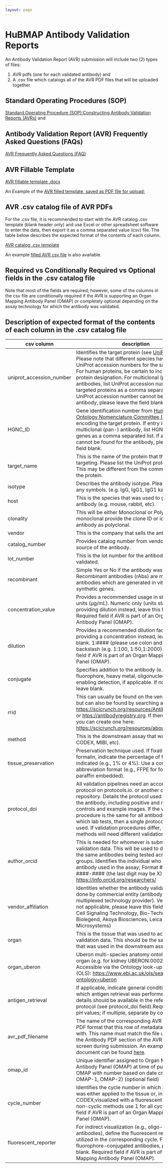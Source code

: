 ```yaml
---
layout: page
---
```

# HuBMAP Antibody Validation Reports
An Antibody Validation Report (AVR) submission will include two (2) types of files: 
1)	AVR pdfs (one for each validated antibody) and 
2)	A .csv file which catalogs all of the AVR PDF files that will be uploaded together  

## **Standard Operating Procedures (SOP)**
[Standard Operating Procedure (SOP):Constructing Antibody Validation Reports (AVRs)](https://doi.org/10.5281/zenodo.7418623) and 

## **Antibody Validation Report (AVR) Frequently Asked Questions (FAQs)**
[AVR Frequently Asked Questions (FAQ)](https://software.docs.hubmapconsortium.org/avr/avr-faq.html)


## **AVR Fillable Template**
[AVR fillable template .docx](https://software.docs.hubmapconsortium.org/avr/avr-template-form-v2.docx)

An Example of the [AVR filled template, saved as PDF file for upload:](https://software.docs.hubmapconsortium.org/avr/example-avr-v2.pdf) 

## **AVR .csv catalog file of AVR PDFs**
For the .csv file, it is recommended to start with the AVR catalog .csv template (blank header only) and use Excel or other spreadsheet  software to enter the data, then export it as a comma separated value (csv) file. The table below describes the expected format of the contents of each column. 

[AVR catalog .csv template]( https://software.docs.hubmapconsortium.org/avr/avr-template-v2.csv)

An example [filled AVR csv file](/avr/example-avrs-v2.csv) is also available. 


## Required vs Conditionally Required vs Optional fields in the .csv catalog file
Note that most of the fields are required; however, some of the columns in the csv file are conditionally required if the AVR is supporting an Organ Mapping Antibody Panel (OMAP) or completely optional depending on the assay technology for which the antibody was validated.  

## Description of expected format of the contents of each column in the .csv catalog file

| csv column               | description                                                                    | Required format| Example |
|--------------------------|--------------------------------------------------------------------------------|----------------| --------|
| uniprot_accession_number | Identifies the target protein (see <a href="https://www.uniprot.org" target="_blank">UniProt.org</a>). Please note that different species have different UniProt accession numbers for the same protein. For human proteins, be certain to include human protein designation. For multiclonal (pan-) antibodies, list UniProt accession numbers for all targeted proteins as a comma separated list. If a UniProt accession number cannot be found for the antibody, please leave the field blank.| Alphanumeric  (see https://www.uniprot.org/help/accession_numbers) | A2BC19, P12345, Q9BZS1 |
|HGNC_ID                   | Gene identification number from [Human Gene Ontology Nomenclature Committee (HGNC)](https://www.genenames.org/) encoding the target protein. If entry is for a multiclonal (pan-) antibody, list HGNC ID for all genes as a comma separated list. If a HGNC ID cannot be found for the antibody, please leave the field blank.| HGNC:#### | HGNC:4947, HGNC:3612|
|target_name               | This is the name of the protein that the antibody is targeting. Please list the UniProt protein name. This may be different from the common name for the protein. | Commonly used name or protein abbreviation | CD20, ICAM, Somatostatin |
|isotype                   | Describes the antibody isotype. Please write out any symbols. (e.g. IgG, IgG1, IgG1 kappa)|
| host                     | This is the species that was used to generate the antibody (e.g. mouse, rabbit, etc). |
|clonality| This will be either Monoclonal or Polyclonal.If monoclonal provide the clone ID or identify the antibody as polyclonal. |
|vendor                   | This is the company that sells the antibody. |
|catalog_number           | Provides catalog number from vendor for the source of the antibody.|
|lot_number               | This is the lot number for the antibody that was validated. |
|recombinant              | Simple Yes or No if the antibody was recombinant. Recombinant antibodies (rAbs) are monoclonal antibodies which are generated in vitro using synthetic genes.|
|concentration_value      | Provides a recommended usage in standardized units (μg/mL). Numeric only (units standardized) If providing dilution instead, leave this field blank. Required field if AVR is part of an Organ Mapping Antibody Panel (OMAP). |
|dilution                 | Provides a recommended dilution factor. If providing a concentration instead, leave this field blank. 1:#### (please use colon and not a slash or backslash (e.g. 1:100, 1:50,1:2000) Required field if AVR is part of an Organ Mapping Antibody Panel (OMAP).|
|conjugate                | Specifies addition to the antibody (e.g., fluorophore, heavy metal, oligonucleotide) enabling detection, if applicable. If no conjugate, leave blank.|
|rrid                     | This can usually be found on the vendor’s website, but can also be found by searching at <a href="https://scicrunch.org/resources/Antibodies/search" target="_blank">https://scicrunch.org/resources/Antibodies/search</a> or <a href="https://antibodyregistry.org" target="_blank">htps://antibodyregistry.org</a>. If there is no RRID, you can create one here: <a href="https://scicrunch.org/resources/about/resource" target="_blank">https://scicrunch.org/resources/about/resource</a>. |
|method                   | This is the downstream assay that was used (e.g. CODEX, MIBI, etc). |
|tissue_preservation      | Preservation technique used. If fixative other than formalin, indicate the percentage of fixative indicated (e.g., 1% or 4%). Use a common abbreviation format (e.g., FFPE for formalin fixed paraffin embedded).| 
|protocol_doi            | All validation pipelines need an accompanying protocol on protocols.io. or another open protocol repository. Details the protocol used to validate the antibody, including positive and negative controls and example images. If the validation procedure is the same for all antibodies your which lab tests, then a single protocol can be used. If validation procedures differ, then different methods will need different validation protocols. |
| author_orcid            | This is needed for whomever is submitting the validation data. This will be used to differentiate the same antibodies being tested across different groups. Identifies the individual who validated the antibody used in the assay; Format ####-####-####-#### (the last digit may be X) See https://info.orcid.org/researchers/ |
| vendor_affiliation      | Identities whether the antibody validation was done by commercial entity (antibody vendor or multiplexed technology provider). Vendor name. If not applicable, please leave this field blank. (e.g. Cell Signaling Technology, Bio-Techne, Abcam, Biolegend,  Akoya Biosciences, Leica Microsystems)|
| organ          | This is the tissue that was used to acquire the validation data. This should be the same tissue that was used in the downstream assay. |
|organ_uberon              | Uberon multi-species anatomy ontology ID for organ (e.g. for kidney UBERON:0002113). Accessible via the Ontology look-up service (OLS): https://www.ebi.ac.uk/ols/search?ontology=uberon |
| antigen_retrieval        | If applicable, indicate general conditions under which  antigen retrieval was performed. Additional details should be available in the referenced protocol (see protocol_doi field).Required format: pH values; if multiple, separate by commas. |
| avr_pdf_filename         | The name of the corresponding AVR document in PDF format that this row of metadata is associated with.  This name must match the file uploaded in the Antibody PDF section of the AVR upload screen during submission. An example AVR document can be found <a href="/avr/example-avr-v2.pdf" target="_blank">here</a>.|
| omap_id                  | Unique identifier assigned to Organ Mapping Antibody Panel (OMAP) at time of publication. OMAP with number based on date created (e.g. OMAP-1, OMAP-2) (optional field)|
| cycle_number             | Identifies the cycle number in which an antibody was either applied to the tissue or, in the case of CODEX,visualized with a fluorescent reporter. For non-cyclic methods use 1 for all cycles. Required field if AVR is part of an Organ Mapping Antibody Panel (OMAP).|
|fluorescent_reporter      | For indirect visualization (e.g., oligo-conjugated antibodies), define the fluorescent reporter utilized in the corresponding cycle. For metal or fluorophore-conjugated antibodies, please leave blank. Required field if AVR is part of an Organ Mapping Antibody Panel (OMAP).|
